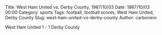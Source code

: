 Title: West Ham United vs. Derby County, 1987/10/03
Date: 1987/10/03 00:00
Category: sports
Tags: football, football scores, West Ham United, Derby County
Slug: west-ham-united-vs-derby-county
Author: carbonero


West Ham United 1 - 1 Derby County
